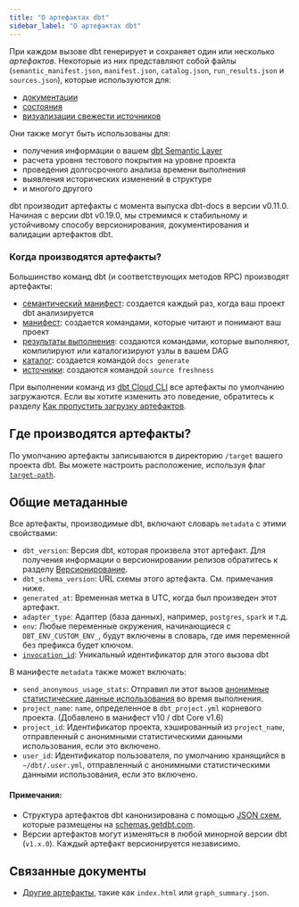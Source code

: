 ```yaml
---
title: "О артефактах dbt"
sidebar_label: "О артефактах dbt"
---
```


При каждом вызове dbt генерирует и сохраняет один или несколько *артефактов*. Некоторые из них представляют собой <Term id="json" /> файлы (`semantic_manifest.json`, `manifest.json`, `catalog.json`, `run_results.json` и `sources.json`), которые используются для:

- [документации](/docs/collaborate/build-and-view-your-docs)
- [состояния](/reference/node-selection/syntax#about-node-selection)
- [визуализации свежести источников](/docs/build/sources#source-data-freshness)

Они также могут быть использованы для:

- получения информации о вашем [dbt Semantic Layer](/docs/use-dbt-semantic-layer/dbt-sl)
- расчета уровня тестового покрытия на уровне проекта
- проведения долгосрочного анализа времени выполнения
- выявления исторических изменений в <Term id="table" /> структуре
- и многого другого

dbt производит артефакты с момента выпуска dbt-docs в версии v0.11.0. Начиная с версии dbt v0.19.0, мы стремимся к стабильному и устойчивому способу версионирования, документирования и валидации артефактов dbt.

### Когда производятся артефакты? <Lifecycle status="team,enterprise"/>

Большинство команд dbt (и соответствующих методов RPC) производят артефакты:
- [семантический манифест](/reference/artifacts/sl-manifest): создается каждый раз, когда ваш проект dbt анализируется
- [манифест](/reference/artifacts/manifest-json): создается командами, которые читают и понимают ваш проект
- [результаты выполнения](/reference/artifacts/run-results-json): создаются командами, которые выполняют, компилируют или каталогизируют узлы в вашем DAG
- [каталог](catalog-json): создается командой `docs generate`
- [источники](/reference/artifacts/sources-json): создаются командой `source freshness`

При выполнении команд из [dbt Cloud CLI](/docs/cloud/cloud-cli-installation) все артефакты по умолчанию загружаются. Если вы хотите изменить это поведение, обратитесь к разделу [Как пропустить загрузку артефактов](/docs/cloud/configure-cloud-cli#how-to-skip-artifacts-from-being-downloaded).

## Где производятся артефакты?

По умолчанию артефакты записываются в директорию `/target` вашего проекта dbt. Вы можете настроить расположение, используя флаг [`target-path`](/reference/global-configs/json-artifacts).

## Общие метаданные

Все артефакты, производимые dbt, включают словарь `metadata` с этими свойствами:

- `dbt_version`: Версия dbt, которая произвела этот артефакт. Для получения информации о версионировании релизов обратитесь к разделу [Версионирование](/reference/commands/version#versioning). 
- `dbt_schema_version`: URL схемы этого артефакта. См. примечания ниже.
- `generated_at`: Временная метка в UTC, когда был произведен этот артефакт.
- `adapter_type`: Адаптер (база данных), например, `postgres`, `spark` и т.д.
- `env`: Любые переменные окружения, начинающиеся с `DBT_ENV_CUSTOM_ENV_`, будут включены в словарь, где имя переменной без префикса будет ключом.
- [`invocation_id`](/reference/dbt-jinja-functions/invocation_id): Уникальный идентификатор для этого вызова dbt

В манифесте `metadata` также может включать:
- `send_anonymous_usage_stats`: Отправил ли этот вызов [анонимные статистические данные использования](/reference/global-configs/usage-stats) во время выполнения.
- `project_name`: `name`, определенное в `dbt_project.yml` корневого проекта. (Добавлено в манифест v10 / dbt Core v1.6)
- `project_id`: Идентификатор проекта, хэшированный из `project_name`, отправленный с анонимными статистическими данными использования, если это включено.
- `user_id`: Идентификатор пользователя, по умолчанию хранящийся в `~/dbt/.user.yml`, отправленный с анонимными статистическими данными использования, если это включено.

#### Примечания:

- Структура артефактов dbt канонизирована с помощью [JSON схем](https://json-schema.org/), которые размещены на [schemas.getdbt.com](https://schemas.getdbt.com/).
- Версии артефактов могут изменяться в любой минорной версии dbt (`v1.x.0`). Каждый артефакт версионируется независимо.

## Связанные документы
- [Другие артефакты](/reference/artifacts/other-artifacts), такие как `index.html` или `graph_summary.json`.